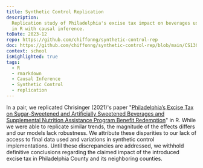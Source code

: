 ```yaml
---
title: Synthetic Control Replication
description:
  Replication study of Philadelphia's excise tax impact on beverages using synthetic control methods
  in R with causal inference.
toDate: 2023-12
repo: https://github.com/chiffonng/synthetic-control-rep
doc: https://github.com/chiffonng/synthetic-control-rep/blob/main/CS130%20Final%20Assignment.pdf
context: school
isHighlighted: true
tags:
  - R
  - rmarkdown
  - Causal Inference
  - Synthetic Control
  - replication
---
```


In a pair, we replicated Chrisinger (2021)'s paper
"[Philadelphia’s Excise Tax on Sugar-Sweetened and Artificially Sweetened Beverages and Supplemental Nutrition Assistance Program Benefit Redemption](https://pmc.ncbi.nlm.nih.gov/articles/PMC8630475/)"
in R. While we were able to replicate similar trends, the magnitude of the effects differs and our
models lack robustness. We attribute these disparities to our lack of access to final data used and
variations in synthetic control implementations. Until these discrepancies are addressed, we
withhold definitive conclusions regarding the claimed impact of the introduced excise tax in
Philadelphia County and its neighboring counties.
